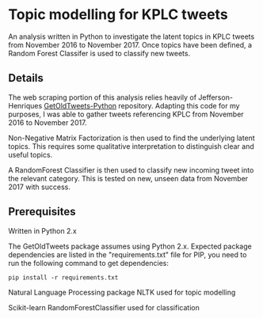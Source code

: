 # Topic modelling for KPLC tweets
An analysis written in Python to investigate the latent topics in KPLC tweets from November 2016 to November 2017. Once topics have been defined, a Random Forest Classifer is used to classify new tweets.

## Details
The web scraping portion of this analysis relies heavily of Jefferson-Henriques [GetOldTweets-Python](https://github.com/Jefferson-Henrique/GetOldTweets-python) repository. Adapting this code for my purposes, I was able to gather tweets referencing KPLC from November 2016 to November 2017.

Non-Negative Matrix Factorization is then used to find the underlying latent topics. This requires some qualitative interpretation to distinguish clear and useful topics.

A RandomForest Classifier is then used to classify new incoming tweet into the relevant category. This is tested on new, unseen data from November 2017 with success.

## Prerequisites
Written in Python 2.x

The GetOldTweets package assumes using Python 2.x. Expected package dependencies are listed in the "requirements.txt" file for PIP, you need to run the following command to get dependencies:
```
pip install -r requirements.txt
```
Natural Language Processing package NLTK used for topic modelling

Scikit-learn RandomForestClassifier used for classification
